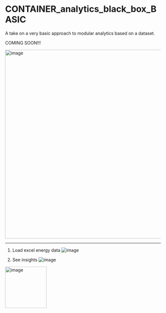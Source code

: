 # CONTAINER_analytics_black_box_BASIC
A take on a very basic approach to modular analytics based on a dataset.

COMING SOON!!!


<img width="612" alt="image" src="https://user-images.githubusercontent.com/11146716/223460210-e43baf89-a0e2-4e78-8eb0-af6db095f0c3.png">



--------------------

1) Load excel energy data
![image](https://user-images.githubusercontent.com/11146716/223502806-b2d013c4-6c24-470f-a8fa-d7f7dceaaac2.png)


2) See insights
![image](https://user-images.githubusercontent.com/11146716/223503156-57009a76-dfe8-4e37-8422-9a2eba213a23.png)


<img width="134" alt="image" src="https://user-images.githubusercontent.com/11146716/223460984-ebd58a6c-4711-4a4d-a1c6-14df18cc4d05.png">
